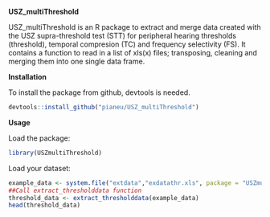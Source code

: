 
**USZ_multiThreshold** 

USZ_multiThreshold is an R package to extract and merge data created with the 
USZ supra-threshold test (STT) for peripheral hearing thresholds (threshold), 
temporal compresion (TC) and frequency selectivity (FS). It contains a function 
to read in a list of xls(x) files; transposing, cleaning and merging them into 
one single data frame. 

**Installation**

To install the package from github, devtools is needed. 

```r
devtools::install_github("pianeu/USZ_multiThreshold")
```

**Usage**

Load the package: 

```r
library(USZmultiThreshold)
```

Load your dataset: 

```r
example_data <- system.file("extdata","exdatathr.xls", package = "USZmultiThreshold")
##Call extract_thresholddata function
threshold_data <- extract_thresholddata(example_data)
head(threshold_data)
